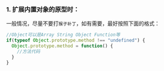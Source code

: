 ### 1. 扩展内置对象的原型时：

一般情况，尽量不要打`猴子补丁`，如有需要，最好按照下面的格式：
``` javascript
//Object可以是Array String Object Function等
if(typeof Object.prototype.method !== "undefined") {
  Object.prototype.method = function() {
    //方法代码
  }
}
```
